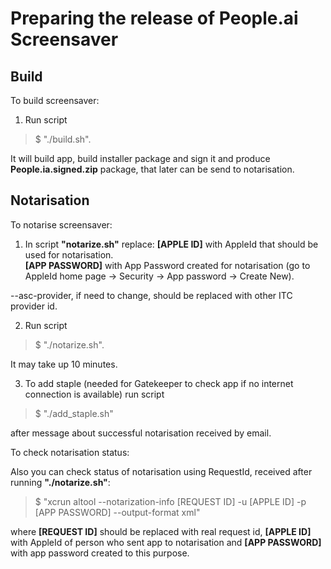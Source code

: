 #  Preparing the release of People.ai Screensaver

## Build

To build screensaver:
1. Run script
  > $  "./build.sh".

  It will build app, build installer package and sign it and produce **People.ia.signed.zip** package, that later can be send to notarisation.

## Notarisation

To notarise screensaver:
1. In script **"notarize.sh"** replace:
 **[APPLE ID]** with AppleId that should be used for notarisation.  
 **[APP PASSWORD]** with App Password created for notarisation (go to AppleId home page -> Security -> App password -> Create New).

 --asc-provider, if need to change, should be replaced with other ITC provider id.

2. Run script

  > $ "./notarize.sh".

  It may take up 10 minutes.

3. To add staple (needed for Gatekeeper to check app if no internet connection is available) run script

  > $ "./add_staple.sh"

  after message about successful notarisation received by email.

  To check notarisation status:

  Also you can check status of notarisation using RequestId, received after running **"./notarize.sh"**:

  > $ "xcrun altool --notarization-info [REQUEST ID] -u [APPLE ID] -p [APP PASSWORD] --output-format xml"

  where **[REQUEST ID]** should be replaced with real request id, **[APPLE ID]** with AppleId of person who sent app to notarisation and **[APP PASSWORD]** with app password created to this purpose.
